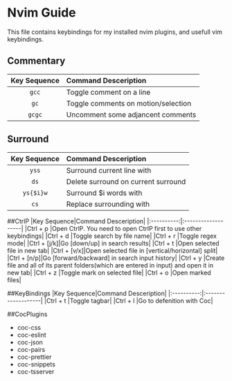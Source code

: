 # Nvim Guide 
This file contains keybindings for my installed nvim plugins, and usefull vim keybindings.

## Commentary
|Key Sequence|Command Desceription|
|:----------:|:-------------------|
|`gcc`       |Toggle comment on a line|
|`gc`        |Toggle comments on motion/selection|
|`gcgc`      |Uncomment some adjancent comments|

## Surround
|Key Sequence|Command Desceription|
|:----------:|:-------------------|
|`yss`<str>  |Surround current line with <str>|
|`ds`<str>   |Delete <str> surround on current surround|
|`ys{$i}w`<str>|Surround $i words with <str>|
|`cs`<str><nsr>|Replace <str> surrounding with <nsr>|

##CtrlP
|Key Sequence|Command Desceription|
|:----------:|:-------------------|
|Ctrl + p    |Open CtrlP. You need to open CtrlP first to use other keybindings|
|Ctrl + d    |Toggle search by file name|
|Ctrl + r    |Toggle regex mode|
|Ctrl + [j/k]|Go [down/up] in search results|
|Ctrl + t    |Open selected file in new tab|
|Ctrl + [v/x]|Open selected file in [vertical/horizontal] split|
|Ctrl + [n/p]|Go [forward/backward] in search input history|
|Ctrl + y    |Create file and all of its parent folders(which are entered in input) and open it in new tab|
|Ctrl + z    |Toggle mark on selected file|
|Ctrl + o    |Open marked files|

##KeyBindings
|Key Sequence|Command Desceription|
|:----------:|:-------------------|
|Ctrl + t    |Toggle tagbar|
|Ctrl + l    |Go to defenition with Coc|

##CocPlugins
* coc-css
* coc-eslint
* coc-json
* coc-pairs
* coc-prettier
* coc-snippets
* coc-tsserver
